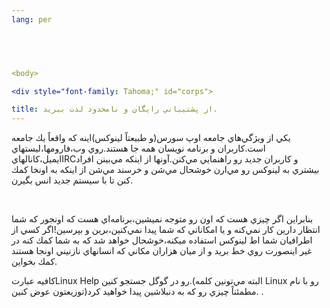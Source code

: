 ```yaml
---
lang: per


  


<body>

<div style="font-family: Tahoma;" id="corps">

title: از پشتيباني رايگان و نامحدود لذت ببريد.
---
```


يكي از ويژگي&zwnj;هاي جامعه اوپ سورس(و طبيعتاً لينوكس)اينه كه واقعاً يك
جامعه است.كاربران و برنامه نويسان همه جا هستند.روي وب،فارومها،ليستهاي
ايميل،كانالهايIRCو كاربران جديد رو راهنمايي مي&zwnj;كنن.آونها از اينكه
مي&zwnj;بينن افراد بيشتري به لينوكس رو مي&zwnj;ارن خوشحال مي&zwnj;شن و
خرسند مي&zwnj;شن از اينكه به اونخا كمك كنن تا با سيستم جديد انس بگيرن.<br />

<br />

بنابراين اگر چيزي هست كه اون رو متوجه نميشين،برنامه&zwnj;اي هست كه
اونجور كه شما انتظار دارين كار نمي&zwnj;كنه و يا امكاناتي كه شما پيدا
نمي&zwnj;كنين،برين و بپرسين!اگر كسي از اطرافيان شما اط لينوكس استفاده
ميكنه،خوشحال خواهد شد كه به شما كمك كنه در غير اينصورت روي خط بريد و از
ميان هزاران مكاني كه انسانهاي نازنيني اونجا هستند كمك بخواين.<br />

كافيه عبارتLinux Help رو در گوگل جستجو كنين.(البته مي&zwnj;تونين كلمه
Linux رو با نام توزيعتون عوض كنين)مطمئناً چيزي رو كه به دنبلاشین پيدا
خواهيد كرد.
.








